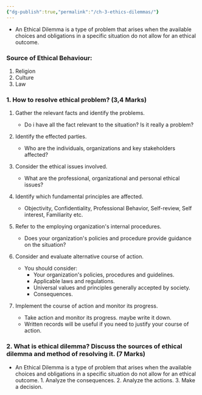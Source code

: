 ```yaml
---
{"dg-publish":true,"permalink":"/ch-3-ethics-dilemmas/"}
---
```


- An Ethical Dilemma is a type of problem that arises when the available choices and obligations in a specific situation do not allow for an ethical outcome.
### Source of Ethical Behaviour:
1. Religion
2. Culture
3. Law
### 1. How to resolve ethical problem? (3,4 Marks)

1. Gather the relevant facts and identify the problems.
	- Do i have all the fact relevant to the situation? Is it really a problem?

2. Identify the effected parties.
	- Who are the individuals, organizations and key stakeholders affected?

3. Consider the ethical issues involved.
	- What are the professional, organizational and personal ethical issues?

4. Identify which fundamental principles are affected.
	- Objectivity, Confidentiality, Professional Behavior, Self-review, Self interest, Familiarity etc.

5. Refer to the employing organization's internal procedures.
	- Does your organization's policies and procedure provide guidance on the situation?

6. Consider and evaluate alternative course of action.
	- You should consider:
		- Your organization's policies, procedures and guidelines.
		- Applicable laws and regulations.
		- Universal values and principles generally accepted by society.
		- Consequences.
 
7. Implement the course of action and monitor its progress.
	- Take action and monitor its progress. maybe write it down.
	- Written records will be useful if you need to justify your course of action.


### 2. What is ethical dilemma? Discuss the sources of ethical dilemma and method of resolving it. (7 Marks)

- An Ethical Dilemma is a type of problem that arises when the available choices and obligations in a specific situation do not allow for an ethical outcome.
		1. Analyze the consequences.
		2. Analyze the actions.
		3. Make a decision.
